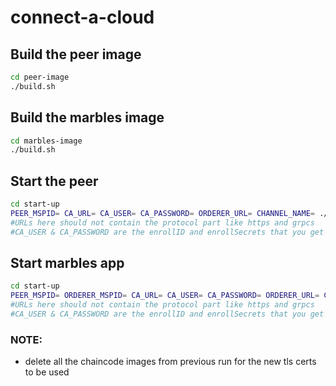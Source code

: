# connect-a-cloud

## Build the peer image
```bash
cd peer-image
./build.sh
```

## Build the marbles image
```bash
cd marbles-image
./build.sh
```
## Start the peer
```bash
cd start-up
PEER_MSPID= CA_URL= CA_USER= CA_PASSWORD= ORDERER_URL= CHANNEL_NAME= ./start-peer.sh
#URLs here should not contain the protocol part like https and grpcs
#CA_USER & CA_PASSWORD are the enrollID and enrollSecrets that you get in the credentials block from bluemix
```

## Start marbles app
```bash
cd start-up
PEER_MSPID= ORDERER_MSPID= CA_URL= CA_USER= CA_PASSWORD= ORDERER_URL= CHANNEL_NAME= CHAINCODE_ID= CHAINCODE_VERSION= COMPANY= USER1= USER2= USER3= ./start-marbles.sh
#URLs here should not contain the protocol part like https and grpcs
#CA_USER & CA_PASSWORD are the enrollID and enrollSecrets that you get in the credentials block from bluemix
```

### NOTE:
- delete all the chaincode images from previous run for the new tls certs to be used